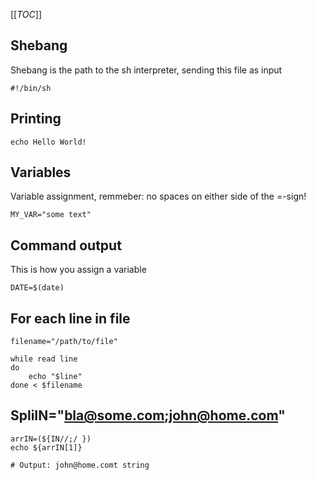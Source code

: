 [[_TOC_]]

## Shebang
Shebang is the path to the sh interpreter, sending this file as input
```console
#!/bin/sh
```

## Printing
```console
echo Hello World!
```

## Variables
Variable assignment, remmeber: no spaces on either side of the =-sign!
```console
MY_VAR="some text"
```

## Command output
This is how you assign a variable
```console
DATE=$(date)
```
## For each line in file
```console
filename="/path/to/file"
 
while read line
do
    echo "$line"
done < $filename
```

## SpliIN="bla@some.com;john@home.com"
```console
arrIN=(${IN//;/ })
echo ${arrIN[1]}

# Output: john@home.comt string
```

